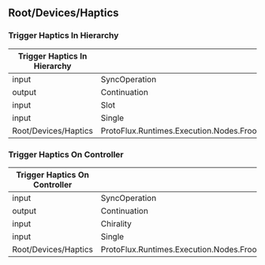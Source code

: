 <!-----------------------------------------------------------------------+
 ! This file has been generated using a script. Do not edit it manually. !
 ! Edit the individual node pages instead.                               !
 +----------------------------------------------------------------------->

## Root/Devices/Haptics

### Trigger Haptics In Hierarchy

<!-- ProtofluxNode:start -->
| Trigger Haptics In Hierarchy | Type | Label |
| --- | ---- | ----- |
| input | SyncOperation | * |
| output | Continuation | Next |
| input | Slot | TargetHierarchy |
| input | Single | RelativeIntensity |
| Root/Devices/Haptics | ProtoFlux.Runtimes.Execution.Nodes.FrooxEngine.Input.Haptics.TriggerHapticsInHierarchy |  |
<!-- ProtofluxNode:end -->


### Trigger Haptics On Controller

<!-- ProtofluxNode:start -->
| Trigger Haptics On Controller | Type | Label |
| --- | ---- | ----- |
| input | SyncOperation | * |
| output | Continuation | Next |
| input | Chirality | Side |
| input | Single | RelativeIntensity |
| Root/Devices/Haptics | ProtoFlux.Runtimes.Execution.Nodes.FrooxEngine.Input.Haptics.TriggerHapticsOnController |  |
<!-- ProtofluxNode:end -->


